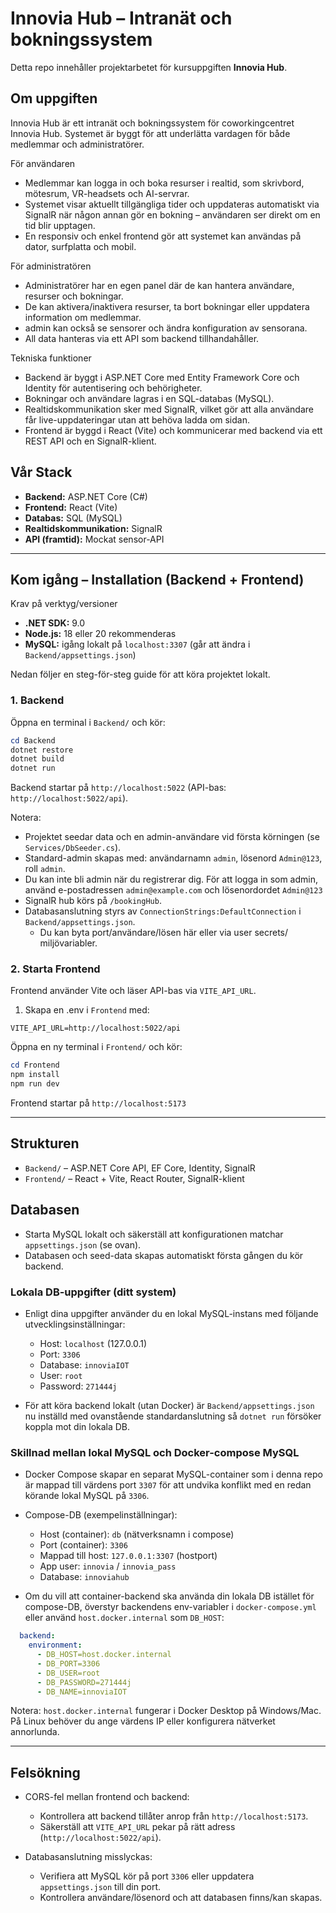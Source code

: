 # Innovia Hub – Intranät och bokningssystem

Detta repo innehåller projektarbetet för kursuppgiften **Innovia Hub**.

## Om uppgiften

Innovia Hub är ett intranät och bokningssystem för coworkingcentret Innovia Hub. Systemet är byggt för att underlätta vardagen för både medlemmar och administratörer.

För användaren
- Medlemmar kan logga in och boka resurser i realtid, som skrivbord, mötesrum, VR-headsets och AI-servrar.
- Systemet visar aktuellt tillgängliga tider och uppdateras automatiskt via SignalR när någon annan gör en bokning – användaren ser direkt om en tid blir upptagen.
- En responsiv och enkel frontend gör att systemet kan användas på dator, surfplatta och mobil.

För administratören
- Administratörer har en egen panel där de kan hantera användare, resurser och bokningar.
- De kan aktivera/inaktivera resurser, ta bort bokningar eller uppdatera information om medlemmar.
- admin kan också se sensorer och ändra konfiguration av sensorana.
- All data hanteras via ett API som backend tillhandahåller.

Tekniska funktioner
- Backend är byggt i ASP.NET Core med Entity Framework Core och Identity för autentisering och behörigheter.
- Bokningar och användare lagras i en SQL-databas (MySQL).
- Realtidskommunikation sker med SignalR, vilket gör att alla användare får live-uppdateringar utan att behöva ladda om sidan.
- Frontend är byggd i React (Vite) och kommunicerar med backend via ett REST API och en SignalR-klient.


## Vår Stack

- **Backend:** ASP.NET Core (C#)
- **Frontend:** React (Vite)
- **Databas:** SQL (MySQL)
- **Realtidskommunikation:** SignalR
- **API (framtid):** Mockat sensor-API

---

## Kom igång – Installation (Backend + Frontend)

Krav på verktyg/versioner
- **.NET SDK:** 9.0
- **Node.js:** 18 eller 20 rekommenderas
- **MySQL:** igång lokalt på `localhost:3307` (går att ändra i `Backend/appsettings.json`)

Nedan följer en steg-för-steg guide för att köra projektet lokalt.

### 1. Backend

Öppna en terminal i `Backend/` och kör:
```powershell
cd Backend
dotnet restore
dotnet build
dotnet run
```

Backend startar på `http://localhost:5022` (API-bas: `http://localhost:5022/api`).

Notera:
- Projektet seedar data och en admin-användare vid första körningen (se `Services/DbSeeder.cs`).
- Standard-admin skapas med: användarnamn `admin`, lösenord `Admin@123`, roll `admin`.
- Du kan inte bli admin när du registrerar dig. För att logga in som admin, använd e-postadressen `admin@example.com` och lösenordordet `Admin@123`
- SignalR hub körs på `/bookingHub`.
- Databasanslutning styrs av `ConnectionStrings:DefaultConnection` i `Backend/appsettings.json`.
  - Du kan byta port/användare/lösen här eller via user secrets/ miljövariabler.

### 2. Starta Frontend

Frontend använder Vite och läser API-bas via `VITE_API_URL`.

1. Skapa en .env i `Frontend` med:
```env
VITE_API_URL=http://localhost:5022/api
```

Öppna en ny terminal i `Frontend/` och kör:
```powershell
cd Frontend
npm install
npm run dev
```

Frontend startar på `http://localhost:5173` 

---

## Strukturen
- `Backend/` – ASP.NET Core API, EF Core, Identity, SignalR
- `Frontend/` – React + Vite, React Router, SignalR-klient

## Databasen
- Starta MySQL lokalt och säkerställ att konfigurationen matchar `appsettings.json` (se ovan).
- Databasen och seed-data skapas automatiskt första gången du kör backend.

### Lokala DB-uppgifter (ditt system)

- Enligt dina uppgifter använder du en lokal MySQL-instans med följande utvecklingsinställningar:
  - Host: `localhost` (127.0.0.1)
  - Port: `3306`
  - Database: `innoviaIOT`
  - User: `root`
  - Password: `271444j`

- För att köra backend lokalt (utan Docker) är `Backend/appsettings.json` nu inställd med ovanstående standardanslutning så `dotnet run` försöker koppla mot din lokala DB.

### Skillnad mellan lokal MySQL och Docker-compose MySQL

- Docker Compose skapar en separat MySQL-container som i denna repo är mappad till värdens port `3307` för att undvika konflikt med en redan körande lokal MySQL på `3306`.
- Compose-DB (exempelinställningar):
  - Host (container): `db` (nätverksnamn i compose)
  - Port (container): `3306`
  - Mappad till host: `127.0.0.1:3307` (hostport)
  - App user: `innovia` / `innovia_pass`
  - Database: `innoviahub`

- Om du vill att container-backend ska använda din lokala DB istället för compose-DB, överstyr backendens env-variabler i `docker-compose.yml` eller använd `host.docker.internal` som `DB_HOST`:

```yaml
  backend:
    environment:
      - DB_HOST=host.docker.internal
      - DB_PORT=3306
      - DB_USER=root
      - DB_PASSWORD=271444j
      - DB_NAME=innoviaIOT
```

Notera: `host.docker.internal` fungerar i Docker Desktop på Windows/Mac. På Linux behöver du ange värdens IP eller konfigurera nätverket annorlunda.

---

## Felsökning

- CORS-fel mellan frontend och backend:
  - Kontrollera att backend tillåter anrop från `http://localhost:5173`.
  - Säkerställ att `VITE_API_URL` pekar på rätt adress (`http://localhost:5022/api`).

- Databasanslutning misslyckas:
  - Verifiera att MySQL kör på port `3306` eller uppdatera `appsettings.json` till din port.
  - Kontrollera användare/lösenord och att databasen finns/kan skapas.
